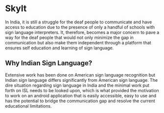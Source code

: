 # Skylt

In India, it is still a struggle for the deaf people to communicate and
have access to education due to the presence of only a handful of schools
with sign language interpreters. It, therefore, becomes a major concern
to pave a way for the deaf people that would not only minimize the gap
in communication but also make them independent through a platform
that ensures self education and learning of sign language.

## Why Indian Sign Language?

Extensive work has been done on American sign language recognition
but Indian sign language differs significantly from American sign
language. The dire situation regarding sign language in India and the
minimal work put forth on ISL needs to be looked upon, which is what
provided the motivation to work on an android application that is easily
accessible, easy to use and has the potential to bridge the communication
gap and resolve the current educational limitations.



